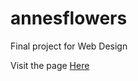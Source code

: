 # annesflowers
Final project for Web Design

Visit the page <a href="https://dylsub.github.io/annesflowers/">Here</a>
